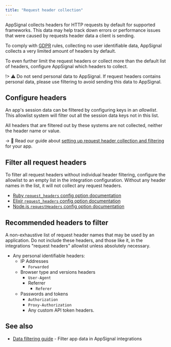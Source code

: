 ```yaml
---
title: "Request header collection"
---
```


AppSignal collects headers for HTTP requests by default for supported frameworks. This data may help track down errors or performance issues that were caused by requests header data a client is sending.

To comply with [GDPR](/appsignal/gdpr.html) rules, collecting no user identifiable data, AppSignal collects a very limited amount of headers by default.

To even further limit the request headers or collect more than the default list of headers, configure AppSignal which headers to collect.

!> ⚠️ Do not send personal data to AppSignal. If request headers contains personal data, please use filtering to avoid sending this data to AppSignal.

## Configure headers

An app's session data can be filtered by configuring keys in an _allowlist_. This allowlist system will filter out all the session data keys not in this list.

All headers that are filtered out by these systems are not collected, neither the header name or value.

-> 📖 Read our guide about [setting up request header collection and filtering](/guides/filter-data/filter-headers.html) for your app.

## Filter all request headers

To filter all request headers without individual header filtering, configure the allowlist to an empty list in the integration configuration. Without any header names in the list, it will not collect any request headers.

- [Ruby `request_headers` config option documentation](/ruby/configuration/options.html#option-request_headers)
- [Elixir `request_headers` config option documentation](/elixir/configuration/options.html#option-request_headers)
- [Node.js `requestHeaders` config option documentation](/nodejs/configuration/options.html#option-requestheaders)

## Recommended headers to filter

A non-exhaustive list of request header names that may be used by an application. Do not include these headers, and those like it, in the integrations "request headers" allowlist unless absolutely necessary.

- Any personal identifiable headers:
    - IP Addresses
        - `Forwarded`
    - Browser type and versions headers
        - `User-Agent`
      - Referrer
        - `Referer`
    - Passwords and tokens
        - `Authorization`
        - `Proxy-Authorization`
        - Any custom API token headers.

## See also

- [Data filtering guide](/guides/filter-data.html) - Filter app data in AppSignal integrations
